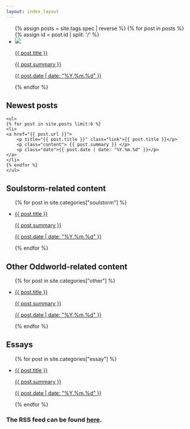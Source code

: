 ```yaml
---
layout: index_layout
---
```


<div class="category">
<ul>
{% assign posts = site.tags.spec | reverse %}
{% for post in posts %}
    {% assign id = post.id | split: '/' %}
    <li>
    <a href="{{ post.url }}">
        <img src="/imgs/thumbs/{{id[1]}}.jpg">
        <p title="{{ post.title }}" class="link">{{ post.title }}</p>
        <p class="content"> {{ post.summary }} </p>
        <p class="date">{{ post.date | date: "%Y.%m.%d" }}</p>
    </a>
    </li>
{% endfor %}
</ul>
</div>

<div class="category">
    <h2>Newest posts</h2>
    
    <ul>
    {% for post in site.posts limit:6 %}
    <li>
    <a href="{{ post.url }}">
        <p title="{{ post.title }}" class="link">{{ post.title }}</p>
        <p class="content"> {{ post.summary }} </p>
        <p class="date">{{ post.date | date: "%Y.%m.%d" }}</p>
    </a>
    </li>
    {% endfor %}
    </ul>
</div>
    
<div class="category">
    <h2>Soulstorm-related content</h2>
    <ul>
    {% for post in site.categories["soulstorm"] %}
    <li>
    <a href="{{ post.url }}">
        <p title="{{ post.title }}" class="link">{{ post.title }}</p>
        <p class="content"> {{ post.summary }} </p>
        <p class="date">{{ post.date | date: "%Y.%m.%d" }}</p>
    </a>
    </li>
    {% endfor %}
    </ul>
</div>

<div class="category">
    <h2>Other Oddworld-related content</h2>
    <ul>
    {% for post in site.categories["other"] %}
    <li>
    <a href="{{ post.url }}">
        <p title="{{ post.title }}" class="link">{{ post.title }}</p>
        <p class="content"> {{ post.summary }} </p>
        <p class="date">{{ post.date | date: "%Y.%m.%d" }}</p>
    </a>
    </li>
    {% endfor %}
    </ul>
</div>

<div class="category">
    <h2>Essays</h2>
    <ul>
    {% for post in site.categories["essay"] %}
    <li>
    <a href="{{ post.url }}">
        <p title="{{ post.title }}" class="link">{{ post.title }}</p>
        <p class="content"> {{ post.summary }} </p>
        <p class="date">{{ post.date | date: "%Y.%m.%d" }}</p>
    </a>
    </li>
    {% endfor %}
    </ul>
</div>

### The RSS feed can be found [here](/feed).
